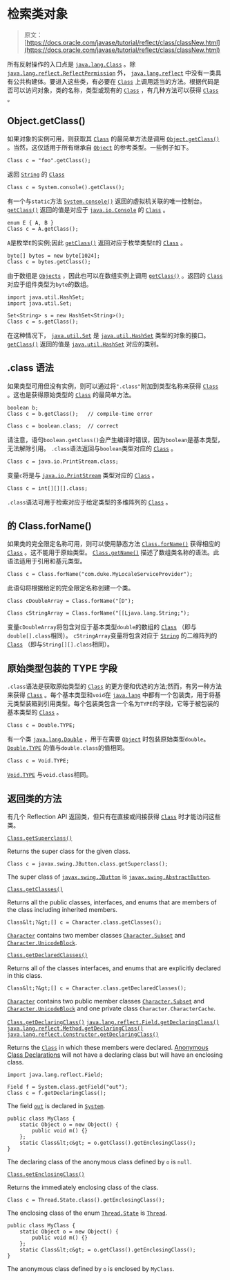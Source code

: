 # 检索类对象

> 原文： [https://docs.oracle.com/javase/tutorial/reflect/class/classNew.html](https://docs.oracle.com/javase/tutorial/reflect/class/classNew.html)

所有反射操作的入口点是 [`java.lang.Class`](https://docs.oracle.com/javase/8/docs/api/java/lang/Class.html) 。除 [`java.lang.reflect.ReflectPermission`](https://docs.oracle.com/javase/8/docs/api/java/lang/reflect/ReflectPermission.html) 外， [`java.lang.reflect`](https://docs.oracle.com/javase/8/docs/api/java/lang/reflect/package-summary.html) 中没有一类具有公共构建体。要进入这些类，有必要在 [`Class`](https://docs.oracle.com/javase/8/docs/api/java/lang/Class.html) 上调用适当的方法。根据代码是否可以访问对象，类的名称，类型或现有的 [`Class`](https://docs.oracle.com/javase/8/docs/api/java/lang/Class.html) ，有几种方法可以获得 [`Class`](https://docs.oracle.com/javase/8/docs/api/java/lang/Class.html) 。

## Object.getClass()

如果对象的实例可用，则获取其 [`Class`](https://docs.oracle.com/javase/8/docs/api/java/lang/Class.html) 的最简单方法是调用 [`Object.getClass()`](https://docs.oracle.com/javase/8/docs/api/java/lang/Object.html#getClass--) 。当然，这仅适用于所有继承自 [`Object`](https://docs.oracle.com/javase/8/docs/api/java/lang/Object.html) 的参考类型。一些例子如下。

```
Class c = "foo".getClass();

```

返回 [`String`](https://docs.oracle.com/javase/8/docs/api/java/lang/String.html) 的 [`Class`](https://docs.oracle.com/javase/8/docs/api/java/lang/Class.html)

```
Class c = System.console().getClass();

```

有一个与`static`方法 [`System.console()`](https://docs.oracle.com/javase/8/docs/api/java/lang/System.html#console--) 返回的虚拟机关联的唯一控制台。 [`getClass()`](https://docs.oracle.com/javase/8/docs/api/java/lang/Object.html#getClass--) 返回的值是对应于 [`java.io.Console`](https://docs.oracle.com/javase/8/docs/api/java/io/Console.html) 的 [`Class`](https://docs.oracle.com/javase/8/docs/api/java/lang/Class.html) 。

```
enum E { A, B }
Class c = A.getClass();

```

`A`是枚举`E`的实例;因此 [`getClass()`](https://docs.oracle.com/javase/8/docs/api/java/lang/Object.html#getClass--) 返回对应于枚举类型`E`的 [`Class`](https://docs.oracle.com/javase/8/docs/api/java/lang/Class.html) 。

```
byte[] bytes = new byte[1024];
Class c = bytes.getClass();

```

由于数组是 [`Objects`](https://docs.oracle.com/javase/8/docs/api/java/lang/Object.html) ，因此也可以在数组实例上调用 [`getClass()`](https://docs.oracle.com/javase/8/docs/api/java/lang/Object.html#getClass--) 。返回的 [`Class`](https://docs.oracle.com/javase/8/docs/api/java/lang/Class.html) 对应于组件类型为`byte`的数组。

```
import java.util.HashSet;
import java.util.Set;

Set<String> s = new HashSet<String>();
Class c = s.getClass();

```

在这种情况下， [`java.util.Set`](https://docs.oracle.com/javase/8/docs/api/java/util/Set.html) 是 [`java.util.HashSet`](https://docs.oracle.com/javase/8/docs/api/java/util/HashSet.html) 类型的对象的接口。 [`getClass()`](https://docs.oracle.com/javase/8/docs/api/java/lang/Object.html#getClass--) 返回的值是 [`java.util.HashSet`](https://docs.oracle.com/javase/8/docs/api/java/util/HashSet.html) 对应的类别。

## .class 语法

如果类型可用但没有实例，则可以通过将`".class"`附加到类型名称来获得 [`Class`](https://docs.oracle.com/javase/8/docs/api/java/lang/Class.html) 。这也是获得原始类型的 [`Class`](https://docs.oracle.com/javase/8/docs/api/java/lang/Class.html) 的最简单方法。

```
boolean b;
Class c = b.getClass();   // compile-time error

Class c = boolean.class;  // correct

```

请注意，语句`boolean.getClass()`会产生编译时错误，因为`boolean`是基本类型，无法解除引用。 `.class`语法返回与`boolean`类型对应的 [`Class`](https://docs.oracle.com/javase/8/docs/api/java/lang/Class.html) 。

```
Class c = java.io.PrintStream.class;

```

变量`c`将是与 [`java.io.PrintStream`](https://docs.oracle.com/javase/8/docs/api/java/io/PrintStream.html) 类型对应的 [`Class`](https://docs.oracle.com/javase/8/docs/api/java/lang/Class.html) 。

```
Class c = int[][][].class;

```

`.class`语法可用于检索对应于给定类型的多维阵列的 [`Class`](https://docs.oracle.com/javase/8/docs/api/java/lang/Class.html) 。

## 的 Class.forName()

如果类的完全限定名称可用，则可以使用静态方法 [`Class.forName()`](https://docs.oracle.com/javase/8/docs/api/java/lang/Class.html#forName-java.lang.String-) 获得相应的 [`Class`](https://docs.oracle.com/javase/8/docs/api/java/lang/Class.html) 。这不能用于原始类型。 [`Class.getName()`](https://docs.oracle.com/javase/8/docs/api/java/lang/Class.html#getName--) 描述了数组类名称的语法。此语法适用于引用和基元类型。

```
Class c = Class.forName("com.duke.MyLocaleServiceProvider");

```

此语句将根据给定的完全限定名称创建一个类。

```
Class cDoubleArray = Class.forName("[D");

Class cStringArray = Class.forName("[[Ljava.lang.String;");

```

变量`cDoubleArray`将包含对应于基本类型`double`的数组的 [`Class`](https://docs.oracle.com/javase/8/docs/api/java/lang/Class.html) （即与`double[].class`相同）。 `cStringArray`变量将包含对应于 [`String`](https://docs.oracle.com/javase/8/docs/api/java/lang/String.html) 的二维阵列的 [`Class`](https://docs.oracle.com/javase/8/docs/api/java/lang/Class.html) （即与`String[][].class`相同）。

## 原始类型包装的 TYPE 字段

`.class`语法是获取原始类型的 [`Class`](https://docs.oracle.com/javase/8/docs/api/java/lang/Class.html) 的更方便和优选的方法;然而，有另一种方法来获得 [`Class`](https://docs.oracle.com/javase/8/docs/api/java/lang/Class.html) 。每个基本类型和`void`在 [`java.lang`](https://docs.oracle.com/javase/8/docs/api/java/lang/package-summary.html) 中都有一个包装类，用于将基元类型装箱到引用类型。每个包装类包含一个名为`TYPE`的字段，它等于被包装的基本类型的 [`Class`](https://docs.oracle.com/javase/8/docs/api/java/lang/Class.html) 。

```
Class c = Double.TYPE;

```

有一个类 [`java.lang.Double`](https://docs.oracle.com/javase/8/docs/api/java/lang/Double.html) ，用于在需要 [`Object`](https://docs.oracle.com/javase/8/docs/api/java/lang/Object.html) 时包装原始类型`double`。 [`Double.TYPE`](https://docs.oracle.com/javase/8/docs/api/java/lang/Double.html#TYPE) 的值与`double.class`的值相同。

```
Class c = Void.TYPE;

```

[`Void.TYPE`](https://docs.oracle.com/javase/8/docs/api/java/lang/Void.html#TYPE) 与`void.class`相同。

## 返回类的方法

有几个 Reflection API 返回类，但只有在直接或间接获得 [`Class`](https://docs.oracle.com/javase/8/docs/api/java/lang/Class.html) 时才能访问这些类。

[`Class.getSuperclass()`](https://docs.oracle.com/javase/8/docs/api/java/lang/Class.html#getSuperclass--)

Returns the super class for the given class.

```
Class c = javax.swing.JButton.class.getSuperclass();

```

The super class of [`javax.swing.JButton`](https://docs.oracle.com/javase/8/docs/api/javax/swing/JButton.html) is [`javax.swing.AbstractButton`](https://docs.oracle.com/javase/8/docs/api/javax/swing/AbstractButton.html).

[`Class.getClasses()`](https://docs.oracle.com/javase/8/docs/api/java/lang/Class.html#getClasses--)

Returns all the public classes, interfaces, and enums that are members of the class including inherited members.

```
Class&lt;?&gt;[] c = Character.class.getClasses();

```

[`Character`](https://docs.oracle.com/javase/8/docs/api/java/lang/Character.html) contains two member classes [`Character.Subset`](https://docs.oracle.com/javase/8/docs/api/java/lang/Character.Subset.html) and [`Character.UnicodeBlock`](https://docs.oracle.com/javase/8/docs/api/java/lang/Character.UnicodeBlock.html).

[`Class.getDeclaredClasses()`](https://docs.oracle.com/javase/8/docs/api/java/lang/Class.html#getDeclaredClasses--)

Returns all of the classes interfaces, and enums that are explicitly declared in this class.

```
Class&lt;?&gt;[] c = Character.class.getDeclaredClasses();

```

[`Character`](https://docs.oracle.com/javase/8/docs/api/java/lang/Character.html) contains two public member classes [`Character.Subset`](https://docs.oracle.com/javase/8/docs/api/java/lang/Character.Subset.html) and [`Character.UnicodeBlock`](https://docs.oracle.com/javase/8/docs/api/java/lang/Character.UnicodeBlock.html) and one private class `Character.CharacterCache`.

[`Class.getDeclaringClass()`](https://docs.oracle.com/javase/8/docs/api/java/lang/Class.html#getDeclaringClass--)
[`java.lang.reflect.Field.getDeclaringClass()`](https://docs.oracle.com/javase/8/docs/api/java/lang/reflect/Field.html#getDeclaringClass--)
[`java.lang.reflect.Method.getDeclaringClass()`](https://docs.oracle.com/javase/8/docs/api/java/lang/reflect/Method.html#getDeclaringClass--)
[`java.lang.reflect.Constructor.getDeclaringClass()`](https://docs.oracle.com/javase/8/docs/api/java/lang/reflect/Constructor.html#getDeclaringClass--)

Returns the [`Class`](https://docs.oracle.com/javase/8/docs/api/java/lang/Class.html) in which these members were declared. [Anonymous Class Declarations](https://docs.oracle.com/javase/specs/jls/se7/html/jls-15.html#jls-15.9.5) will not have a declaring class but will have an enclosing class.

```
import java.lang.reflect.Field;

Field f = System.class.getField("out");
Class c = f.getDeclaringClass();

```

The field [`out`](https://docs.oracle.com/javase/8/docs/api/java/lang/System.html#out) is declared in [`System`](https://docs.oracle.com/javase/8/docs/api/java/lang/System.html).

```
public class MyClass {
    static Object o = new Object() {
        public void m() {} 
    };
    static Class&lt;c&gt; = o.getClass().getEnclosingClass();
}

```

The declaring class of the anonymous class defined by `o` is `null`.

[`Class.getEnclosingClass()`](https://docs.oracle.com/javase/8/docs/api/java/lang/Class.html#getEnclosingClass--)

Returns the immediately enclosing class of the class.

```
Class c = Thread.State.class().getEnclosingClass();

```

The enclosing class of the enum [`Thread.State`](https://docs.oracle.com/javase/8/docs/api/java/lang/Thread.State.html) is [`Thread`](https://docs.oracle.com/javase/8/docs/api/java/lang/Thread.html).

```
public class MyClass {
    static Object o = new Object() { 
        public void m() {} 
    };
    static Class&lt;c&gt; = o.getClass().getEnclosingClass();
}

```

The anonymous class defined by `o` is enclosed by `MyClass`.